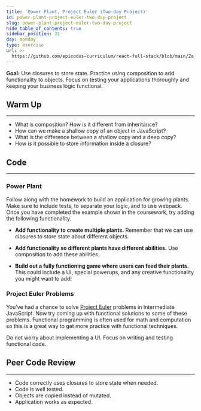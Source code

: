 ```yaml
---
title: 'Power Plant, Project Euler (Two-day Project)'
id: power-plant-project-euler-two-day-project
slug: power-plant-project-euler-two-day-project
hide_table_of_contents: true
sidebar_position: 31
day: monday
type: exercise
url: >-
  https://github.com/epicodus-curriculum/react-full-stack/blob/main/2a_classwork_power_plant_project_euler.md
---
```


**Goal:** Use closures to store state. Practice using composition to add functionality to objects. Focus on testing your applications thoroughly and keeping your business logic functional.

## Warm Up
---

* What is composition? How is it different from inheritance?
* How can we make a shallow copy of an object in JavaScript?
* What is the difference between a shallow copy and a deep copy?
* How is it possible to store information inside a closure?

## Code
---

### Power Plant 

Follow along with the homework to build an application for growing plants. Make sure to include tests, to separate your logic, and to use webpack. Once you have completed the example shown in the coursework, try adding the following functionality.

* **Add functionality to create multiple plants.** Remember that we can use closures to store state about different objects.

* **Add functionality so different plants have different abilities.** Use composition to add these abilities.

* **Build out a fully functioning game where users can feed their plants.** This could include a UI, special powerups, and any creative functionality you might want to add!

### Project Euler Problems

You've had a chance to solve [Project Euler](https://projecteuler.net/archives) problems in Intermediate JavaScript. Now try coming up with functional solutions to some of these problems. Functional programming is often used for math and computation so this is a great way to get more practice with functional techniques.

Do not worry about implementing a UI. Focus on writing and testing functional code.

## Peer Code Review
---

* Code correctly uses closures to store state when needed.
* Code is well tested.
* Objects are copied instead of mutated.
* Application works as expected.
